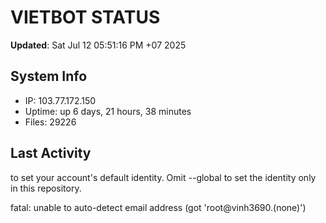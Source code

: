 # VIETBOT STATUS
**Updated**: Sat Jul 12 05:51:16 PM +07 2025

## System Info
- IP: 103.77.172.150
- Uptime: up 6 days, 21 hours, 38 minutes
- Files: 29226

## Last Activity

to set your account's default identity.
Omit --global to set the identity only in this repository.

fatal: unable to auto-detect email address (got 'root@vinh3690.(none)')
